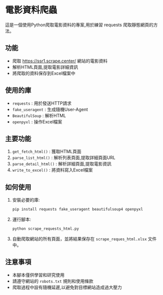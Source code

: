 # 電影資料爬蟲

這是一個使用Python爬取電影資料的專案,用於練習 requests 爬取靜態網頁的方法。

## 功能

- 爬取 https://ssr1.scrape.center/ 網站的電影資料
- 解析HTML頁面,提取電影詳細資訊
- 將爬取的資料保存到Excel檔案中

## 使用的庫

- `requests` : 用於發送HTTP請求
- `fake_useragent` : 生成隨機User-Agent
- `BeautifulSoup` : 解析HTML
- `openpyxl` : 操作Excel檔案

## 主要功能

1. `get_fetch_html()` : 獲取HTML頁面
2. `parse_list_html()` : 解析列表頁面,提取詳細頁面URL
3. `parse_detail_html()` : 解析詳細頁面,提取電影資訊
4. `write_to_excel()` : 將資料寫入Excel檔案

## 如何使用

1. 安裝必要的庫:
   
   ```bash
   pip install requests fake_useragent beautifulsoup4 openpyxl
   ```
3. 運行腳本:
   
   ```bash
   python scrape_requests_html.py
   ```
5. 自動爬取網站的所有頁面，並將結果保存在 `scrape_reques_html.xlsx` 文件中。

## 注意事項

- 本腳本僅供學習和研究使用
- 請遵守網站的 `robots.txt` 規則和使用條款
- 爬取過程中設有隨機延遲,以避免對目標網站造成過大壓力
